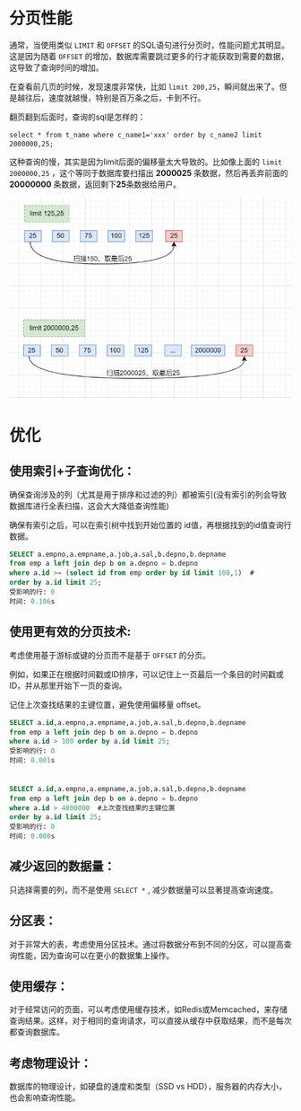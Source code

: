 # 分页性能

通常，当使用类似 `LIMIT` 和 `OFFSET` 的SQL语句进行分页时，性能问题尤其明显。这是因为随着 `OFFSET` 的增加，数据库需要跳过更多的行才能获取到需要的数据，这导致了查询时间的增加。

在查看前几页的时候，发现速度非常快，比如 `limit 200,25`，瞬间就出来了。但是越往后，速度就越慢，特别是百万条之后，卡到不行。

翻页翻到后面时，查询的sql是怎样的：

```basic
select * from t_name where c_name1='xxx' order by c_name2 limit 2000000,25;
```

这种查询的慢，其实是因为limit后面的偏移量太大导致的。比如像上面的 `limit 2000000,25` ，这个等同于数据库要扫描出 **2000025** 条数据，然后再丢弃前面的 **20000000** 条数据，返回剩下**25**条数据给用户。

<img src="%E5%B7%A8%E9%87%8F%E6%95%B0%E6%8D%AE%E8%A1%A8%E7%9A%84%E5%88%86%E9%A1%B5%E6%80%A7%E8%83%BD%E9%97%AE%E9%A2%98.assets/167509-20240722182539005-2104558450.png" alt="image" style="zoom:80%;" />

# 优化

##  使用索引+子查询优化：

确保查询涉及的列（尤其是用于排序和过滤的列）都被索引(没有索引的列会导致数据库进行全表扫描，这会大大降低查询性能)

确保有索引之后，可以在索引树中找到开始位置的 id值，再根据找到的id值查询行数据。

```sql
SELECT a.empno,a.empname,a.job,a.sal,b.depno,b.depname
from emp a left join dep b on a.depno = b.depno
where a.id >= (select id from emp order by id limit 100,1)  #
order by a.id limit 25;
受影响的行: 0
时间: 0.106s
```

## 使用更有效的分页技术:

考虑使用基于游标或键的分页而不是基于 `OFFSET` 的分页。

例如，如果正在根据时间戳或ID排序，可以记住上一页最后一个条目的时间戳或ID，并从那里开始下一页的查询。

记住上次查找结果的主键位置，避免使用偏移量 offset。

```sql
SELECT a.id,a.empno,a.empname,a.job,a.sal,b.depno,b.depname
from emp a left join dep b on a.depno = b.depno
where a.id > 100 order by a.id limit 25;
受影响的行: 0
时间: 0.001s


SELECT a.id,a.empno,a.empname,a.job,a.sal,b.depno,b.depname
from emp a left join dep b on a.depno = b.depno
where a.id > 4800000  #上次查找结果的主键位置
order by a.id limit 25;
受影响的行: 0
时间: 0.000s
```

## 减少返回的数据量：

只选择需要的列，而不是使用 `SELECT *` , 减少数据量可以显著提高查询速度。

## 分区表：

对于非常大的表，考虑使用分区技术。通过将数据分布到不同的分区，可以提高查询性能，因为查询可以在更小的数据集上操作。

## 使用缓存：

对于经常访问的页面，可以考虑使用缓存技术，如Redis或Memcached，来存储查询结果。这样，对于相同的查询请求，可以直接从缓存中获取结果，而不是每次都查询数据库。

## 考虑物理设计：

数据库的物理设计，如硬盘的速度和类型（SSD vs HDD），服务器的内存大小，也会影响查询性能。